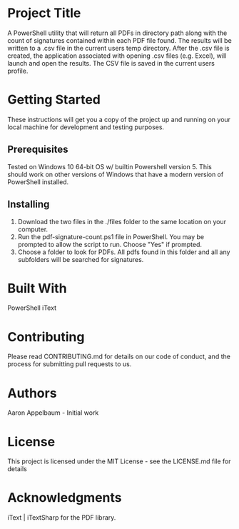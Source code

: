# **Project Title**

A PowerShell utility that will return all PDFs in directory path along with the count of signatures contained within each PDF file found. The results will be written to a .csv file in the current users temp directory. After the .csv file is created, the application associated with opening .csv files (e.g. Excel), will launch and open the results. The CSV file is saved in the current users profile.

# **Getting Started**

These instructions will get you a copy of the project up and running on your local machine for development and testing purposes.

## **Prerequisites**

Tested on Windows 10 64-bit OS w/ builtin Powershell version 5. This should work on other versions of Windows that have
a modern version of PowerShell installed.  

## **Installing**

1. Download the two files in the ./files folder to the same location on your computer.
2. Run the pdf-signature-count.ps1 file in PowerShell. You may be prompted to allow the script to run. Choose "Yes" if prompted.
3. Choose a folder to look for PDFs. All pdfs found in this folder and all any subfolders will be searched for signatures.

# **Built With**

PowerShell
iText

# **Contributing**

Please read CONTRIBUTING.md for details on our code of conduct, and the process for submitting pull requests to us.

# **Authors**

Aaron Appelbaum - Initial work

# **License**

This project is licensed under the MIT License - see the LICENSE.md file for details

# **Acknowledgments**

iText | iTextSharp for the PDF library.
